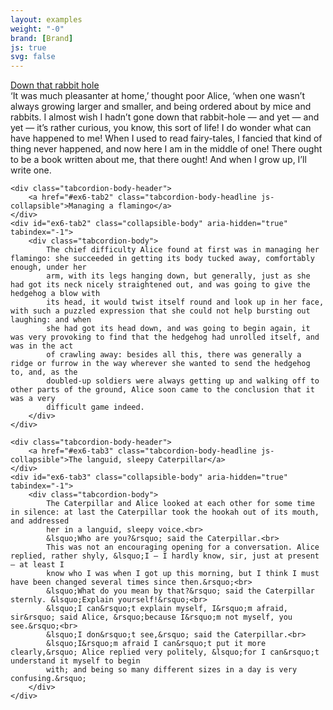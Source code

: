 ```yaml
---
layout: examples
weight: "-0"
brand: [Brand]
js: true
svg: false
---
```


<div class="tabcordion tabcordion-lego tabcordion-accordion">
	<div class="tabcordion-body-header is-active">
		<a href="#ex6-tab1" class="tabcordion-body-headline js-collapsible">Down that rabbit hole</a>
	</div>
	<div id="ex6-tab1" class="collapsible-body is-open" aria-hidden="false" tabindex="-1">
		<div class="tabcordion-body">
			&lsquo;It was much pleasanter at home,&rsquo; thought poor Alice, &lsquo;when one wasn&rsquo;t always growing larger and smaller, and being ordered
			about by mice and rabbits. I almost wish I hadn&rsquo;t gone down that rabbit-hole — and yet — and yet — it&rsquo;s rather curious, you know, this
			sort of life! I do wonder what can have happened to me! When I used to read fairy-tales, I fancied that kind of thing never happened, and now here
			I am in the middle of one! There ought to be a book written about me, that there ought! And when I grow up, I&rsquo;ll write one.
		</div>
	</div>

	<div class="tabcordion-body-header">
		<a href="#ex6-tab2" class="tabcordion-body-headline js-collapsible">Managing a flamingo</a>
	</div>
	<div id="ex6-tab2" class="collapsible-body" aria-hidden="true" tabindex="-1">
		<div class="tabcordion-body">
			The chief difficulty Alice found at first was in managing her flamingo: she succeeded in getting its body tucked away, comfortably enough, under her
			arm, with its legs hanging down, but generally, just as she had got its neck nicely straightened out, and was going to give the hedgehog a blow with
			its head, it would twist itself round and look up in her face, with such a puzzled expression that she could not help bursting out laughing: and when
			she had got its head down, and was going to begin again, it was very provoking to find that the hedgehog had unrolled itself, and was in the act
			of crawling away: besides all this, there was generally a ridge or furrow in the way wherever she wanted to send the hedgehog to, and, as the
			doubled-up soldiers were always getting up and walking off to other parts of the ground, Alice soon came to the conclusion that it was a very
			difficult game indeed.
		</div>
	</div>

	<div class="tabcordion-body-header">
		<a href="#ex6-tab3" class="tabcordion-body-headline js-collapsible">The languid, sleepy Caterpillar</a>
	</div>
	<div id="ex6-tab3" class="collapsible-body" aria-hidden="true" tabindex="-1">
		<div class="tabcordion-body">
			The Caterpillar and Alice looked at each other for some time in silence: at last the Caterpillar took the hookah out of its mouth, and addressed
			her in a languid, sleepy voice.<br>
			&lsquo;Who are you?&rsquo; said the Caterpillar.<br>
			This was not an encouraging opening for a conversation. Alice replied, rather shyly, &lsquo;I — I hardly know, sir, just at present — at least I
			know who I was when I got up this morning, but I think I must have been changed several times since then.&rsquo;<br>
			&lsquo;What do you mean by that?&rsquo; said the Caterpillar sternly. &lsquo;Explain yourself!&rsquo;<br>
			&lsquo;I can&rsquo;t explain myself, I&rsquo;m afraid, sir&rsquo; said Alice, &rsquo;because I&rsquo;m not myself, you see.&rsquo;<br>
			&lsquo;I don&rsquo;t see,&rsquo; said the Caterpillar.<br>
			&lsquo;I&rsquo;m afraid I can&rsquo;t put it more clearly,&rsquo; Alice replied very politely, &lsquo;for I can&rsquo;t understand it myself to begin
			with; and being so many different sizes in a day is very confusing.&rsquo;
		</div>
	</div>
</div>